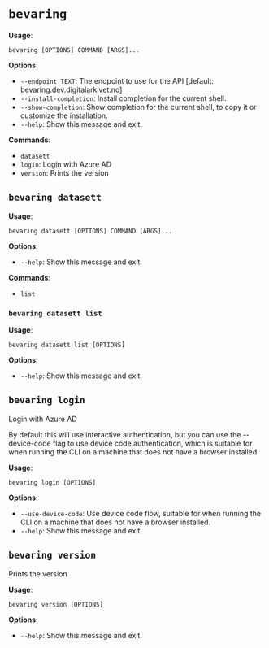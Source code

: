 # `bevaring`

**Usage**:

```console
bevaring [OPTIONS] COMMAND [ARGS]...
```

**Options**:

* `--endpoint TEXT`: The endpoint to use for the API  [default: bevaring.dev.digitalarkivet.no]
* `--install-completion`: Install completion for the current shell.
* `--show-completion`: Show completion for the current shell, to copy it or customize the installation.
* `--help`: Show this message and exit.

**Commands**:

* `datasett`
* `login`: Login with Azure AD
* `version`: Prints the version

## `bevaring datasett`

**Usage**:

```console
bevaring datasett [OPTIONS] COMMAND [ARGS]...
```

**Options**:

* `--help`: Show this message and exit.

**Commands**:

* `list`

### `bevaring datasett list`

**Usage**:

```console
bevaring datasett list [OPTIONS]
```

**Options**:

* `--help`: Show this message and exit.

## `bevaring login`

Login with Azure AD

By default this will use interactive authentication, but you can use the --device-code flag to use device code authentication,
which is suitable for when running the CLI on a machine that does not have a browser installed.

**Usage**:

```console
bevaring login [OPTIONS]
```

**Options**:

* `--use-device-code`: Use device code flow, suitable for when running the CLI on a machine that does not have a browser installed.
* `--help`: Show this message and exit.

## `bevaring version`

Prints the version

**Usage**:

```console
bevaring version [OPTIONS]
```

**Options**:

* `--help`: Show this message and exit.

